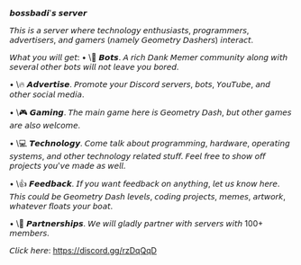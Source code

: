 𝙗𝙤𝙨𝙨𝙗𝙖𝙙𝙞'𝙨 𝙨𝙚𝙧𝙫𝙚𝙧

𝘛𝘩𝘪𝘴 𝘪𝘴 𝘢 𝘴𝘦𝘳𝘷𝘦𝘳 𝘸𝘩𝘦𝘳𝘦 𝘵𝘦𝘤𝘩𝘯𝘰𝘭𝘰𝘨𝘺 𝘦𝘯𝘵𝘩𝘶𝘴𝘪𝘢𝘴𝘵𝘴, 𝘱𝘳𝘰𝘨𝘳𝘢𝘮𝘮𝘦𝘳𝘴, 𝘢𝘥𝘷𝘦𝘳𝘵𝘪𝘴𝘦𝘳𝘴, 𝘢𝘯𝘥 𝘨𝘢𝘮𝘦𝘳𝘴 (𝘯𝘢𝘮𝘦𝘭𝘺 𝘎𝘦𝘰𝘮𝘦𝘵𝘳𝘺 𝘋𝘢𝘴𝘩𝘦𝘳𝘴) 𝘪𝘯𝘵𝘦𝘳𝘢𝘤𝘵.

𝘞𝘩𝘢𝘵 𝘺𝘰𝘶 𝘸𝘪𝘭𝘭 𝘨𝘦𝘵:
•  \🤖 𝘽𝙤𝙩𝙨. 𝘈 𝘳𝘪𝘤𝘩 𝘋𝘢𝘯𝘬 𝘔𝘦𝘮𝘦𝘳 𝘤𝘰𝘮𝘮𝘶𝘯𝘪𝘵𝘺 𝘢𝘭𝘰𝘯𝘨 𝘸𝘪𝘵𝘩 𝘴𝘦𝘷𝘦𝘳𝘢𝘭 𝘰𝘵𝘩𝘦𝘳 𝘣𝘰𝘵𝘴 𝘸𝘪𝘭𝘭 𝘯𝘰𝘵 𝘭𝘦𝘢𝘷𝘦 𝘺𝘰𝘶 𝘣𝘰𝘳𝘦𝘥.

•  \🔥 𝘼𝙙𝙫𝙚𝙧𝙩𝙞𝙨𝙚. 𝘗𝘳𝘰𝘮𝘰𝘵𝘦 𝘺𝘰𝘶𝘳 𝘋𝘪𝘴𝘤𝘰𝘳𝘥 𝘴𝘦𝘳𝘷𝘦𝘳𝘴, 𝘣𝘰𝘵𝘴, 𝘠𝘰𝘶𝘛𝘶𝘣𝘦, 𝘢𝘯𝘥 𝘰𝘵𝘩𝘦𝘳 𝘴𝘰𝘤𝘪𝘢𝘭 𝘮𝘦𝘥𝘪𝘢.

•  \🎮 𝙂𝙖𝙢𝙞𝙣𝙜. 𝘛𝘩𝘦 𝘮𝘢𝘪𝘯 𝘨𝘢𝘮𝘦 𝘩𝘦𝘳𝘦 𝘪𝘴 𝘎𝘦𝘰𝘮𝘦𝘵𝘳𝘺 𝘋𝘢𝘴𝘩, 𝘣𝘶𝘵 𝘰𝘵𝘩𝘦𝘳 𝘨𝘢𝘮𝘦𝘴 𝘢𝘳𝘦 𝘢𝘭𝘴𝘰 𝘸𝘦𝘭𝘤𝘰𝘮𝘦.

•  \💻 𝙏𝙚𝙘𝙝𝙣𝙤𝙡𝙤𝙜𝙮. 𝘊𝘰𝘮𝘦 𝘵𝘢𝘭𝘬 𝘢𝘣𝘰𝘶𝘵 𝘱𝘳𝘰𝘨𝘳𝘢𝘮𝘮𝘪𝘯𝘨, 𝘩𝘢𝘳𝘥𝘸𝘢𝘳𝘦, 𝘰𝘱𝘦𝘳𝘢𝘵𝘪𝘯𝘨 𝘴𝘺𝘴𝘵𝘦𝘮𝘴, 𝘢𝘯𝘥 𝘰𝘵𝘩𝘦𝘳 𝘵𝘦𝘤𝘩𝘯𝘰𝘭𝘰𝘨𝘺 𝘳𝘦𝘭𝘢𝘵𝘦𝘥 𝘴𝘵𝘶𝘧𝘧. 𝘍𝘦𝘦𝘭 𝘧𝘳𝘦𝘦 𝘵𝘰 𝘴𝘩𝘰𝘸 𝘰𝘧𝘧 𝘱𝘳𝘰𝘫𝘦𝘤𝘵𝘴 𝘺𝘰𝘶'𝘷𝘦 𝘮𝘢𝘥𝘦 𝘢𝘴 𝘸𝘦𝘭𝘭.

•  \👍 𝙁𝙚𝙚𝙙𝙗𝙖𝙘𝙠. 𝘐𝘧 𝘺𝘰𝘶 𝘸𝘢𝘯𝘵 𝘧𝘦𝘦𝘥𝘣𝘢𝘤𝘬 𝘰𝘯 𝘢𝘯𝘺𝘵𝘩𝘪𝘯𝘨, 𝘭𝘦𝘵 𝘶𝘴 𝘬𝘯𝘰𝘸 𝘩𝘦𝘳𝘦. 𝘛𝘩𝘪𝘴 𝘤𝘰𝘶𝘭𝘥 𝘣𝘦 𝘎𝘦𝘰𝘮𝘦𝘵𝘳𝘺 𝘋𝘢𝘴𝘩 𝘭𝘦𝘷𝘦𝘭𝘴, 𝘤𝘰𝘥𝘪𝘯𝘨 𝘱𝘳𝘰𝘫𝘦𝘤𝘵𝘴, 𝘮𝘦𝘮𝘦𝘴, 𝘢𝘳𝘵𝘸𝘰𝘳𝘬, 𝘸𝘩𝘢𝘵𝘦𝘷𝘦𝘳 𝘧𝘭𝘰𝘢𝘵𝘴 𝘺𝘰𝘶𝘳 𝘣𝘰𝘢𝘵.

•  \🤝 𝙋𝙖𝙧𝙩𝙣𝙚𝙧𝙨𝙝𝙞𝙥𝙨. 𝘞𝘦 𝘸𝘪𝘭𝘭 𝘨𝘭𝘢𝘥𝘭𝘺 𝘱𝘢𝘳𝘵𝘯𝘦𝘳 𝘸𝘪𝘵𝘩 𝘴𝘦𝘳𝘷𝘦𝘳𝘴 𝘸𝘪𝘵𝘩 100+ 𝘮𝘦𝘮𝘣𝘦𝘳𝘴.

𝘊𝘭𝘪𝘤𝘬 𝘩𝘦𝘳𝘦: https://discord.gg/rzDqQqD

